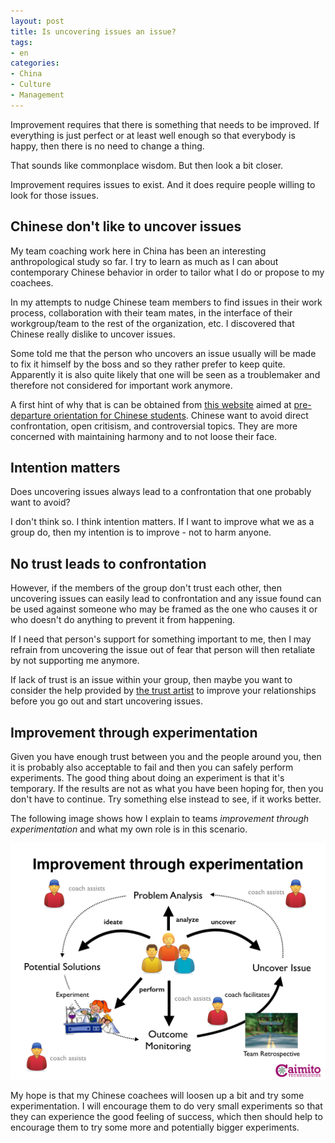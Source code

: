 ```yaml
---
layout: post
title: Is uncovering issues an issue?
tags:
- en
categories:
- China
- Culture
- Management
---
```

Improvement requires that there is something that needs to be improved. If everything is just perfect or at least well enough so that everybody is happy, then there is no need to change a thing.

That sounds like commonplace wisdom. But then look a bit closer.

Improvement requires issues to exist. And it does require people willing to look for those issues.

## Chinese don't like to uncover issues
My team coaching work here in China has been an interesting anthropological study so far. I try to learn as much as I can about contemporary Chinese behavior in order to tailor what I do or propose to my coachees.

In my attempts to nudge Chinese team members to find issues in their work process, collaboration with their team mates, in the interface of their workgroup/team to the rest of the organization, etc. I discovered that Chinese really dislike to uncover issues.

Some told me that the person who uncovers an issue usually will be made to fix it himself by the boss and so they rather prefer to keep quite. Apparently it is also quite likely that one will be seen as a troublemaker and therefore not considered for important work anymore.

A first hint of why that is can be obtained from [this website](http://china-nafsa.aief-usa.org/culture/differences.htm) aimed at [pre-departure orientation for Chinese students](http://china-nafsa.aief-usa.org/culture/differences.htm). Chinese want to avoid direct confrontation, open critisism, and controversial topics. They are more concerned with maintaining harmony and to not loose their face.

## Intention matters
Does uncovering issues always lead to a confrontation that one probably want to avoid?

I don't think so. I think intention matters. If I want to improve what we as a group do, then my intention is to improve - not to harm anyone.

## No trust leads to confrontation
However, if the members of the group don't trust each other, then uncovering issues can easily lead to confrontation and any issue found can be used against someone who may be framed as the one who causes it or who doesn't do anything to prevent it from happening.

If I need that person's support for something important to me, then I may refrain from uncovering the issue out of fear that person will then retaliate by not supporting me anymore.

If lack of trust is an issue within your group, then maybe you want to consider the help provided by [the trust artist](http://www.trustartist.com) to improve your relationships before you go out and start uncovering issues.

## Improvement through experimentation
Given you have enough trust between you and the people around you, then it is probably also acceptable to fail and then you can safely perform experiments. The good thing about doing an experiment is that it's temporary. If the results are not as what you have been hoping for, then you don't have to continue. Try something else instead to see, if it works better.

The following image shows how I explain to teams *improvement through experimentation* and what my own role is in this scenario.

![Improvement Through Experimentation](/img/posts/ImprovementThroughExperimentation.001.png)

My hope is that my Chinese coachees will loosen up a bit and try some experimentation. I will encourage them to do very small experiments so that they can experience the good feeling of success, which then should help to encourage them to try some more and potentially bigger experiments.
